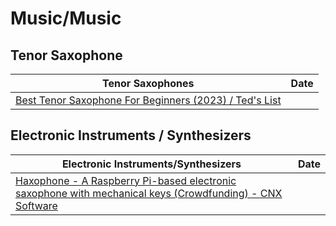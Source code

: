 # Music/Music

## Tenor Saxophone 

| Tenor Saxophones | Date |
|---|---|
| [Best Tenor Saxophone For Beginners (2023) / Ted's List](https://teds-list.com/review/best-tenor-saxophone-for-beginners/ ) |

## Electronic Instruments / Synthesizers

| Electronic Instruments/Synthesizers | Date |
|----|---|
| [Haxophone - A Raspberry Pi-based electronic saxophone with mechanical keys (Crowdfunding) - CNX Software](https://www.cnx-software.com/2023/09/07/haxophone-raspberry-pi-saxophone-mechanical-keys/ ) |
